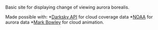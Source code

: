Basic site for displaying change of viewing aurora borealis.

Made possible with: 
 *[Darksky API](https://darksky.net/dev) for cloud coverage data
 *[NOAA](https://www.swpc.noaa.gov/products/aurora-30-minute-forecast) for aurora data
 *[Mark Bowley](http://www.melovewebdesign.com/) for cloud animation.
